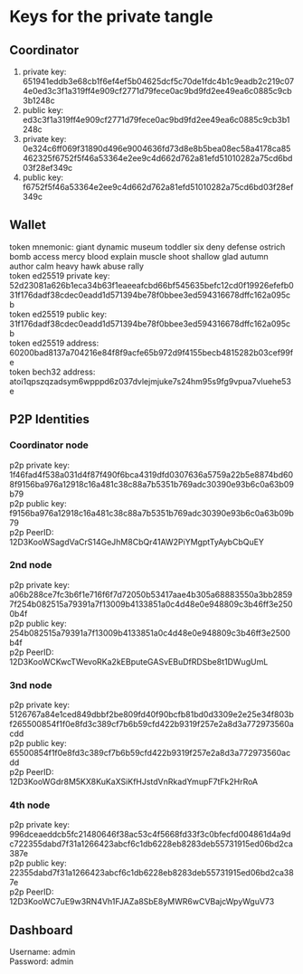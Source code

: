 # Keys for the private tangle

## Coordinator
1. private key:   651941eddb3e68cb1f6ef4ef5b04625dcf5c70de1fdc4b1c9eadb2c219c074e0ed3c3f1a319ff4e909cf2771d79fece0ac9bd9fd2ee49ea6c0885c9cb3b1248c
1. public key:    ed3c3f1a319ff4e909cf2771d79fece0ac9bd9fd2ee49ea6c0885c9cb3b1248c
2. private key:   0e324c6ff069f31890d496e9004636fd73d8e8b5bea08ec58a4178ca85462325f6752f5f46a53364e2ee9c4d662d762a81efd51010282a75cd6bd03f28ef349c
2. public key:    f6752f5f46a53364e2ee9c4d662d762a81efd51010282a75cd6bd03f28ef349c

## Wallet

token mnemonic:            giant dynamic museum toddler six deny defense ostrich bomb access mercy blood explain muscle shoot shallow glad autumn author calm heavy hawk abuse rally <br>
token ed25519 private key: 52d23081a626b1eca34b63f1eaeeafcbd66bf545635befc12cd0f19926efefb031f176dadf38cdec0eadd1d571394be78f0bbee3ed594316678dffc162a095cb <br>
token ed25519 public key:  31f176dadf38cdec0eadd1d571394be78f0bbee3ed594316678dffc162a095cb <br>
token ed25519 address:     60200bad8137a704216e84f8f9acfe65b972d9f4155becb4815282b03cef99fe <br>
token bech32 address:      atoi1qpszqzadsym6wpppd6z037dvlejmjuke7s24hm95s9fg9vpua7vluehe53e

## P2P Identities

### Coordinator node
p2p private key:   1f46fad4f538a031d4f87f490f6bca4319dfd0307636a5759a22b5e8874bd608f9156ba976a12918c16a481c38c88a7b5351b769adc30390e93b6c0a63b09b79 <br>
p2p public key:    f9156ba976a12918c16a481c38c88a7b5351b769adc30390e93b6c0a63b09b79 <br>
p2p PeerID:        12D3KooWSagdVaCrS14GeJhM8CbQr41AW2PiYMgptTyAybCbQuEY

### 2nd node
p2p private key:   a06b288ce7fc3b6f1e716f6f7d72050b53417aae4b305a68883550a3bb28597f254b082515a79391a7f13009b4133851a0c4d48e0e948809c3b46ff3e2500b4f <br>
p2p public key:    254b082515a79391a7f13009b4133851a0c4d48e0e948809c3b46ff3e2500b4f <br>
p2p PeerID:        12D3KooWCKwcTWevoRKa2kEBputeGASvEBuDfRDSbe8t1DWugUmL

### 3nd node
p2p private key:   5126767a84e1ced849dbbf2be809fd40f90bcfb81bd0d3309e2e25e34f803bf265500854f1f0e8fd3c389cf7b6b59cfd422b9319f257e2a8d3a772973560acdd <br>
p2p public key:    65500854f1f0e8fd3c389cf7b6b59cfd422b9319f257e2a8d3a772973560acdd <br>
p2p PeerID:        12D3KooWGdr8M5KX8KuKaXSiKfHJstdVnRkadYmupF7tFk2HrRoA

### 4th node
p2p private key:   996dceaeddcb5fc21480646f38ac53c4f5668fd33f3c0bfecfd004861d4a9dc722355dabd7f31a1266423abcf6c1db6228eb8283deb55731915ed06bd2ca387e <br>
p2p public key:    22355dabd7f31a1266423abcf6c1db6228eb8283deb55731915ed06bd2ca387e <br>
p2p PeerID:        12D3KooWC7uE9w3RN4Vh1FJAZa8SbE8yMWR6wCVBajcWpyWguV73

## Dashboard

Username: admin <br>
Password: admin
